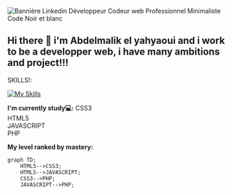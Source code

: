 
![Bannière Linkedin Développeur Codeur web Professionnel Minimaliste Code Noir et blanc](https://github.com/user-attachments/assets/803caf9e-9e41-45e7-866c-188a94a803a0)


## **Hi there 👋 i'm Abdelmalik el yahyaoui and i work to be a developper web, i have many ambitions and project!!!**

SKILLS!:<p></p>
[![My Skills](https://skillicons.dev/icons?i=js,html,css)](https://skillicons.dev)


**I'm currently study💻:**
CSS3<br>
HTML5<br>
JAVASCRIPT<br>
PHP<br>


**My level ranked by mastery:**
```mermaid
graph TD;
    HTML5-->CSS3;
    HTML5-->JAVASCRIPT;
    CSS3-->PHP;
    JAVASCRIPT-->PHP;
```




